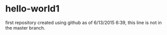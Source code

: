 # hello-world1
first repository created using github
as of 6/13/2015 6:39, this line is not in the master branch.
